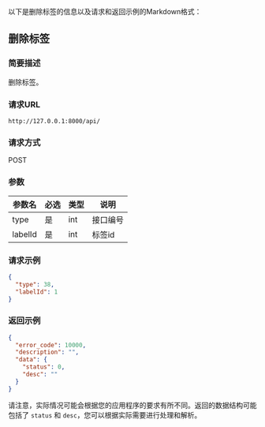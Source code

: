 以下是删除标签的信息以及请求和返回示例的Markdown格式：

## 删除标签

### 简要描述

删除标签。

### 请求URL

```
http://127.0.0.1:8000/api/
```

### 请求方式

POST

### 参数

| 参数名   | 必选 | 类型 | 说明     |
| -------- | ---- | ---- | -------- |
| type     | 是   | int  | 接口编号 |
| labelId  | 是   | int  | 标签id   |

### 请求示例

```json
{
  "type": 38,
  "labelId": 1
}
```

### 返回示例

```json
{
  "error_code": 10000,
  "description": "",
  "data": {
    "status": 0,
    "desc": ""
  }
}
```

请注意，实际情况可能会根据您的应用程序的要求有所不同。返回的数据结构可能包括了 `status` 和 `desc`，您可以根据实际需要进行处理和解析。